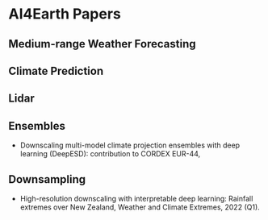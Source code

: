 # AI4Earth Papers

## Medium-range Weather Forecasting

## Climate Prediction

## Lidar


## Ensembles
* Downscaling multi-model climate projection ensembles with deep learning (DeepESD): contribution to CORDEX EUR-44, 

## Downsampling
* High-resolution downscaling with interpretable deep learning: Rainfall extremes over New Zealand, Weather and Climate Extremes, 2022 (Q1).
